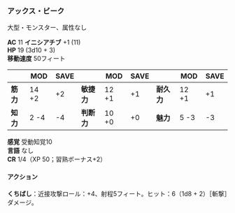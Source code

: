 ### アックス・ビーク
大型・モンスター、属性なし

**AC** 11 **イニシアチブ** +1 (11)  
**HP** 19 (3d10 + 3)  
**移動速度** 50フィート

|      | MOD | SAVE |      | MOD | SAVE |      | MOD | SAVE |
|------|-----|------|------|-----|------|------|-----|------|
| **筋力** | 14 +2 | +2 | **敏捷力** | 12 +1 | +1 | **耐久力** | 12 +1 | +1 |
| **知力** | 2 -4 | -4 | **判断力** | 10 +0 | +0 | **魅力** | 5 -3 | -3 |

**感覚** 受動知覚10  
**言語** なし  
**CR** 1/4（XP 50；習熟ボーナス+2）

#### アクション

**くちばし**：近接攻撃ロール：+4、射程5フィート。ヒット：6（1d8 + 2）［斬撃］ダメージ。
